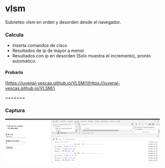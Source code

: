 # vlsm
Subneteo vlsm en orden y desorden desde el navegador.

### Calcula
* Inserta comandos de cisco
* Resultados de ip de mayor a menor
* Resultados con ip en desorden (Solo muestra el incremento), pronto automático.

#### Probarlo

[https://juvenal-yescas.github.io/VLSM/](https://juvenal-yescas.github.io/VLSM/)

=======


### Captura

![Seti Screenshot](./img/screenshot-1.png)
